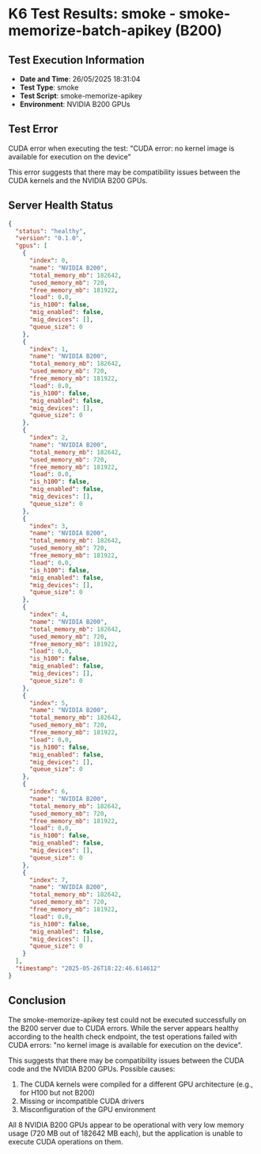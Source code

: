# K6 Test Results: smoke - smoke-memorize-batch-apikey (B200)

## Test Execution Information
- **Date and Time**: 26/05/2025 18:31:04
- **Test Type**: smoke
- **Test Script**: smoke-memorize-apikey
- **Environment**: NVIDIA B200 GPUs

## Test Error
CUDA error when executing the test: "CUDA error: no kernel image is available for execution on the device"

This error suggests that there may be compatibility issues between the CUDA kernels and the NVIDIA B200 GPUs.

## Server Health Status
```json
{
  "status": "healthy",
  "version": "0.1.0",
  "gpus": [
    {
      "index": 0,
      "name": "NVIDIA B200",
      "total_memory_mb": 182642,
      "used_memory_mb": 720,
      "free_memory_mb": 181922,
      "load": 0.0,
      "is_h100": false,
      "mig_enabled": false,
      "mig_devices": [],
      "queue_size": 0
    },
    {
      "index": 1,
      "name": "NVIDIA B200",
      "total_memory_mb": 182642,
      "used_memory_mb": 720,
      "free_memory_mb": 181922,
      "load": 0.0,
      "is_h100": false,
      "mig_enabled": false,
      "mig_devices": [],
      "queue_size": 0
    },
    {
      "index": 2,
      "name": "NVIDIA B200",
      "total_memory_mb": 182642,
      "used_memory_mb": 720,
      "free_memory_mb": 181922,
      "load": 0.0,
      "is_h100": false,
      "mig_enabled": false,
      "mig_devices": [],
      "queue_size": 0
    },
    {
      "index": 3,
      "name": "NVIDIA B200",
      "total_memory_mb": 182642,
      "used_memory_mb": 720,
      "free_memory_mb": 181922,
      "load": 0.0,
      "is_h100": false,
      "mig_enabled": false,
      "mig_devices": [],
      "queue_size": 0
    },
    {
      "index": 4,
      "name": "NVIDIA B200",
      "total_memory_mb": 182642,
      "used_memory_mb": 720,
      "free_memory_mb": 181922,
      "load": 0.0,
      "is_h100": false,
      "mig_enabled": false,
      "mig_devices": [],
      "queue_size": 0
    },
    {
      "index": 5,
      "name": "NVIDIA B200",
      "total_memory_mb": 182642,
      "used_memory_mb": 720,
      "free_memory_mb": 181922,
      "load": 0.0,
      "is_h100": false,
      "mig_enabled": false,
      "mig_devices": [],
      "queue_size": 0
    },
    {
      "index": 6,
      "name": "NVIDIA B200",
      "total_memory_mb": 182642,
      "used_memory_mb": 720,
      "free_memory_mb": 181922,
      "load": 0.0,
      "is_h100": false,
      "mig_enabled": false,
      "mig_devices": [],
      "queue_size": 0
    },
    {
      "index": 7,
      "name": "NVIDIA B200",
      "total_memory_mb": 182642,
      "used_memory_mb": 720,
      "free_memory_mb": 181922,
      "load": 0.0,
      "is_h100": false,
      "mig_enabled": false,
      "mig_devices": [],
      "queue_size": 0
    }
  ],
  "timestamp": "2025-05-26T18:22:46.614612"
}
```

## Conclusion
The smoke-memorize-apikey test could not be executed successfully on the B200 server due to CUDA errors. While the server appears healthy according to the health check endpoint, the test operations failed with CUDA errors: "no kernel image is available for execution on the device".

This suggests that there may be compatibility issues between the CUDA code and the NVIDIA B200 GPUs. Possible causes:

1. The CUDA kernels were compiled for a different GPU architecture (e.g., for H100 but not B200)
2. Missing or incompatible CUDA drivers
3. Misconfiguration of the GPU environment

All 8 NVIDIA B200 GPUs appear to be operational with very low memory usage (720 MB out of 182642 MB each), but the application is unable to execute CUDA operations on them.